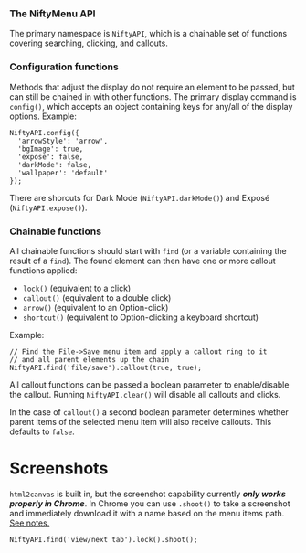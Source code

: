 ### The NiftyMenu API

The primary namespace is `NiftyAPI`, which is a chainable set of functions covering searching, clicking, and callouts.

### Configuration functions

Methods that adjust the display do not require an element to be passed, but can still be chained in with other functions. The primary display command is `config()`, which accepts an object containing keys for any/all of the display options. Example:

    NiftyAPI.config({
      'arrowStyle': 'arrow',
      'bgImage': true,
      'expose': false,
      'darkMode': false,
      'wallpaper': 'default'
    });

There are shorcuts for Dark Mode (`NiftyAPI.darkMode()`) and Exposé (`NiftyAPI.expose()`).

### Chainable functions

All chainable functions should start with `find` (or a variable containing the result of a `find`). The found element can then have one or more callout functions applied: 
    
- `lock()` (equivalent to a click)
- `callout()` (equivalent to a double click)
- `arrow()` (equivalent to an Option-click)
- `shortcut()` (equivalent to Option-clicking a keyboard shortcut)

Example:

    // Find the File->Save menu item and apply a callout ring to it 
    // and all parent elements up the chain
    NiftyAPI.find('file/save').callout(true, true);

All callout functions can be passed a boolean parameter to enable/disable the callout. Running `NiftyAPI.clear()` will disable all callouts and clicks.

In the case of `callout()` a second boolean parameter determines whether parent items of the selected menu item will also receive callouts. This defaults to `false`.

# Screenshots

`html2canvas` is built in, but the screenshot capability currently ***only works properly in Chrome***. In Chrome you can use `.shoot()` to take a screenshot and immediately download it with a name based on the menu items path. [See notes.](https://ttscoff.github.io/niftymenu/jsapi/NiftyAPI.html#.shoot__anchor)

    NiftyAPI.find('view/next tab').lock().shoot();


